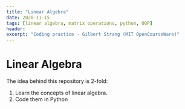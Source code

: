 ```yaml
---
title: "Linear Algebra"
date: 2020-11-15
tags: [linear algebra, matrix operations, python, OOP]
header:
excerpt: "Coding practice - Gilbert Strang (MIT OpenCourseWare)"
---
```


# Linear Algebra

The idea behind this repository is 2-fold:
1. Learn the concepts of linear algebra.
2. Code them in Python 
